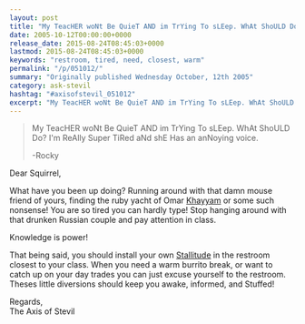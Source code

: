 ```yaml
---
layout: post
title: "My TeacHER woNt Be QuieT AND im TrYing To sLEep. WhAt ShoULD Do?"
date: 2005-10-12T00:00:00+0000
release_date: 2015-08-24T08:45:03+0000
lastmod: 2015-08-24T08:45:03+0000
keywords: "restroom, tired, need, closest, warm"
permalink: "/p/051012/"
summary: "Originally published Wednesday October, 12th 2005"
category: ask-stevil
hashtag: "#axisofstevil_051012"
excerpt: "My TeacHER woNt Be QuieT AND im TrYing To sLEep. WhAt ShoULD Do? and other great questions from Wednesday October, 12th 2005"
---
```


> My TeacHER woNt Be QuieT AND im TrYing To sLEep. WhAt ShoULD Do? I'm ReAlly Super TiRed aNd shE Has an anNoying voice.
> 
> -Rocky

Dear Squirrel,

What have you been up doing? Running around with that damn mouse friend of yours, finding the ruby yacht of Omar [Khayyam](http://upload.wikimedia.org/wikipedia/commons/f/f8/Omar_Khayyam_Profile.jpg "Khayyam") or some such nonsense! You are so tired you can hardly type! Stop hanging around with that drunken Russian couple and pay attention in class.

Knowledge is power!

That being said, you should install your own [Stallitude](/p/residential-solutions "Stallitude") in the restroom closest to your class. When you need a warm burrito break, or want to catch up on your day trades you can just excuse yourself to the restroom. Theses little diversions should keep you awake, informed, and Stuffed!

Regards,  
The Axis of Stevil
